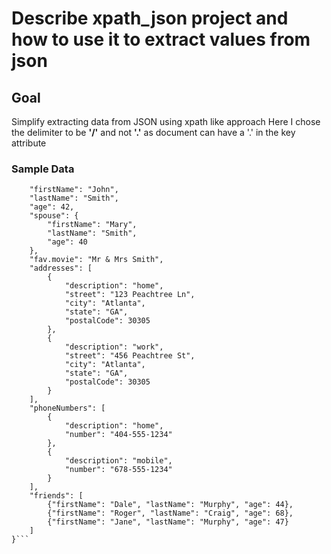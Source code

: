 # Describe xpath_json project and how to use it to extract values from json
## Goal
Simplify extracting data from JSON using xpath like approach
Here I chose the delimiter to be **'/'** and not **'.'** as document can have a '.' in the key attribute 
### Sample Data
```{
    "firstName": "John",
    "lastName": "Smith",
    "age": 42,
    "spouse": {
        "firstName": "Mary",
        "lastName": "Smith",
        "age": 40
    },
    "fav.movie": "Mr & Mrs Smith",
    "addresses": [
        {
            "description": "home",
            "street": "123 Peachtree Ln",
            "city": "Atlanta",
            "state": "GA",
            "postalCode": 30305
        },
        {
            "description": "work",
            "street": "456 Peachtree St",
            "city": "Atlanta",
            "state": "GA",
            "postalCode": 30305
        }
    ],
    "phoneNumbers": [
        {
            "description": "home",
            "number": "404-555-1234"
        },
        {
            "description": "mobile",
            "number": "678-555-1234"
        }
    ],
    "friends": [
        {"firstName": "Dale", "lastName": "Murphy", "age": 44},
        {"firstName": "Roger", "lastName": "Craig", "age": 68},
        {"firstName": "Jane", "lastName": "Murphy", "age": 47}
    ]
}```